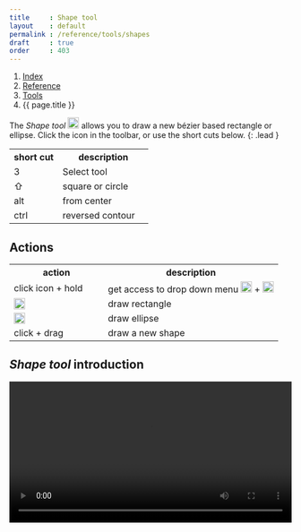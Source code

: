 ```yaml
---
title     : Shape tool
layout    : default
permalink : /reference/tools/shapes
draft     : true
order     : 403
---
```


<nav aria-label="breadcrumb">
  <ol class="breadcrumb small">
    <li class="breadcrumb-item"><a href="{{ site.url }}">Index</a></li>
    <li class="breadcrumb-item"><a href="../../../reference">Reference</a></li>
    <li class="breadcrumb-item"><a href="../tools/">Tools</a></li>
    <li class="breadcrumb-item active" aria-current="page">{{ page.title }}</li>
  </ol>
</nav>

The *Shape tool* <img height="20" src="{{ site.url }}/images/icons/square-plus-2.svg"> allows you to draw a new bézier based rectangle or ellipse.
Click the icon in the toolbar, or use the short cuts below.
{: .lead }

<table class='table table-hover'>
<tr>
<th width='35%'>short cut</th>
<th width='65%'>description</th>
</tr>
<tr>
<td>3</td>
<td>Select tool</td>
</tr>
<tr>
<td>⇧</td>
<td>square or circle</td>
</tr>
<tr>
<td>alt</td>
<td>from center</td>
</tr>
<tr>
<td>ctrl</td>
<td>reversed contour</td>
</tr>
</table>

Actions
-------

<table class='table table-hover'>
<tr>
<th width='35%'>action</th>
<th width='65%'>description</th>
</tr>
<tr>
<td>click icon + hold</td>
<td>get access to drop down menu <img height="20" src="{{ site.url }}/images/icons/square-plus-2.svg"> + <img height="20" src="{{ site.url }}/images/icons/circle-plus-2.svg"></td>
</tr>
<tr>
<td><img height="20" src="{{ site.url }}/images/icons/square-plus-2.svg"></td>
<td>draw rectangle</td>
</tr>
<tr>
<td><img height="20" src="{{ site.url }}/images/icons/circle-plus-2.svg"></td>
<td>draw ellipse</td>
</tr>
<tr>
<td>click + drag</td>
<td>draw a new shape</td>
</tr>
</table>

*Shape tool* introduction
-------
<video src="{{ site.url }}/videos/shape-tool-introduction.mp4" controls="controls" style="width: 100%; max-width: 600px">
</video>


